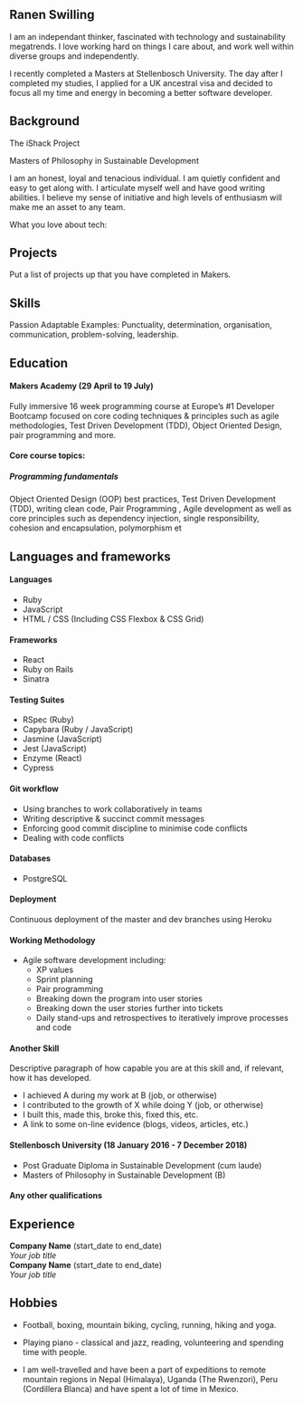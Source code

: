 ## Ranen Swilling
I am an independant thinker, fascinated with technology and sustainability megatrends. I love working hard on things I care about, and work well within diverse groups and independently.

I recently completed a Masters at Stellenbosch University. The day after I completed my studies, I applied for a UK ancestral visa and decided to focus all my time and energy in becoming a better software developer. 

## Background
The iShack Project

Masters of Philosophy in Sustainable Development

I am an honest, loyal and tenacious individual. I am quietly confident and easy to get along with. I articulate myself well and have good writing abilities. I believe my sense of initiative and high levels of enthusiasm will make me an asset to any team. 

What you love about tech: 


## Projects
Put a list of projects up that you have completed in Makers. 

## Skills
Passion
Adaptable
Examples:
Punctuality, determination, organisation, communication, problem-solving, leadership. 

## Education

#### Makers Academy (29 April to 19 July)
Fully immersive 16 week programming course at Europe’s #1 Developer Bootcamp focused on core coding techniques & principles such as agile methodologies, Test Driven Development (TDD), Object Oriented Design, pair programming and more.

#### Core course topics:

##### Programming fundamentals
Object Oriented Design (OOP) best practices, Test Driven Development (TDD), writing clean code, Pair Programming , Agile development as well as core principles such as dependency injection, single responsibility, cohesion and encapsulation, polymorphism et

## Languages and frameworks
#### Languages

- Ruby
- JavaScript
- HTML / CSS (Including CSS Flexbox & CSS Grid)

#### Frameworks

- React
- Ruby on Rails
- Sinatra

#### Testing Suites

- RSpec (Ruby)
- Capybara (Ruby / JavaScript)
- Jasmine (JavaScript)
- Jest (JavaScript)
- Enzyme (React)
- Cypress

#### Git workflow

- Using branches to work collaboratively in teams
- Writing descriptive & succinct commit messages
- Enforcing good commit discipline to minimise code conflicts
- Dealing with code conflicts

#### Databases

- PostgreSQL

#### Deployment

Continuous deployment of the master and dev branches using Heroku

#### Working Methodology

- Agile software development including:
  - XP values
  - Sprint planning
  - Pair programming
  - Breaking down the program into user stories
  - Breaking down the user stories further into tickets
  - Daily stand-ups and retrospectives to iteratively improve processes and code

#### Another Skill

Descriptive paragraph of how capable you are at this skill and, if relevant, how it has developed.

- I achieved A during my work at B (job, or otherwise)
- I contributed to the growth of X while doing Y (job, or otherwise)
- I built this, made this, broke this, fixed this, etc.
- A link to some on-line evidence (blogs, videos, articles, etc.)

#### Stellenbosch University (18 January 2016 - 7 December 2018)

- Post Graduate Diploma in Sustainable Development (cum laude)
- Masters of Philosophy in Sustainable Development (B)

#### Any other qualifications

## Experience



**Company Name** (start_date to end_date)    
*Your job title*  
**Company Name** (start_date to end_date)   
*Your job title*  

## Hobbies

- Football, boxing, mountain biking, cycling, running, hiking and yoga. 

- Playing piano - classical and jazz, reading, volunteering and spending time with people.

- I am well-travelled and have been a part of expeditions to remote mountain regions in Nepal
(Himalaya), Uganda (The Rwenzori), Peru (Cordillera Blanca) and have spent a lot of time in
Mexico.


